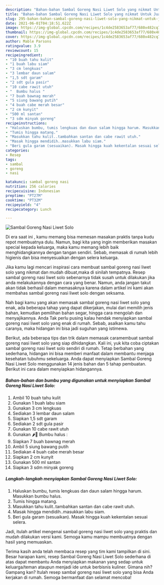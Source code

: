 ```yaml
---
description: "Bahan-bahan Sambal Goreng Nasi Liwet Solo yang nikmat Untuk Jualan"
title: "Bahan-bahan Sambal Goreng Nasi Liwet Solo yang nikmat Untuk Jualan"
slug: 295-bahan-bahan-sambal-goreng-nasi-liwet-solo-yang-nikmat-untuk-jualan
date: 2021-06-01T04:18:51.622Z
image: https://img-global.cpcdn.com/recipes/1c4de2583653af77/680x482cq70/sambal-goreng-nasi-liwet-solo-foto-resep-utama.jpg
thumbnail: https://img-global.cpcdn.com/recipes/1c4de2583653af77/680x482cq70/sambal-goreng-nasi-liwet-solo-foto-resep-utama.jpg
cover: https://img-global.cpcdn.com/recipes/1c4de2583653af77/680x482cq70/sambal-goreng-nasi-liwet-solo-foto-resep-utama.jpg
author: Mable Parsons
ratingvalue: 3.9
reviewcount: 15
recipeingredient:
- "10 buah tahu kulit"
- "1 buah labu siam"
- "3 cm lengkuas"
- "3 lembar daun salam"
- "1,5 sdt garam"
- "2 sdt gula pasir"
- "10 cabe rawit utuh"
- "  Bumbu halus "
- "7 buah bawnag merah"
- "5 siung bawang putih"
- "4 buah cabe merah besar"
- "2 cm kunyit"
- "500 ml santan"
- "3 sdm minyak goreng"
recipeinstructions:
- "Haluskan bumbu, tumis lengkuas dan daun salam hingga harum. Masukkan bumbu halus."
- "Tumis hingga matang."
- "Masukkan tahu kulit..tambahkan santan dan cabe rawit utuh."
- "Masak hingga mendidih..masukkan labu siam."
- "Beri gula garam (sesuaikan). Masak hingga kuah kekentalan sesuai selera."
categories:
- Resep
tags:
- sambal
- goreng
- nasi

katakunci: sambal goreng nasi 
nutrition: 256 calories
recipecuisine: Indonesian
preptime: "PT27M"
cooktime: "PT32M"
recipeyield: "4"
recipecategory: Lunch

---
```



![Sambal Goreng Nasi Liwet Solo](https://img-global.cpcdn.com/recipes/1c4de2583653af77/680x482cq70/sambal-goreng-nasi-liwet-solo-foto-resep-utama.jpg)

Di era  saat ini , kamu memang bisa memesan masakan praktis tanpa kudu repot membuatnya dulu. Namun, bagi kita yang ingin memberikan masakan special kepada keluarga, maka kamu memang lebih baik menghidangkannya dengan tangan sendiri. Sebab, memasak di rumah lebih higienis dan bisa menyesuaikan dengan selera keluarga.

Jika kamu lagi mencari inspirasi cara membuat sambal goreng nasi liwet solo yang nikmat dan mudah dibuat,maka di sinilah tempatnya. Resep sambal goreng nasi liwet solo  sebenarnya tidak susah untuk dilakukan jika anda melakukannya dengan cara yang benar. Namun, anda jangan takut akan tidak berhasil dalam memasaknya 
karena dalam artikel ini kami akan membahas sambal goreng nasi liwet solo dengan seksama.  



Nah bagi kamu yang akan memasak sambal goreng nasi liwet solo yang enak, ada beberapa tahap yang dapat dikerjakan, mulai dari memilih jenis bahan, kemudian pemilihan bahan segar, hingga cara mengolah dan menyajikannya. Anda Tak perlu pusing kalau hendak menyiapkan sambal goreng nasi liwet solo yang enak di rumah. Sebab, asalkan kamu  tahu caranya, maka hidangan ini bisa jadi suguhan yang istimewa.

Berikut, ada beberapa tips dan trik dalam memasak caramembuat sambal goreng nasi liwet solo yang siap dihidangkan. Kali ini, yuk kita coba ciptakan sambal goreng nasi liwet solo sendiri di rumah. Tetap berbahan yang sederhana, hidangan ini bisa memberi manfaat dalam membantu menjaga kesehatan tubuhmu sekeluarga. Anda dapat menyiapkan Sambal Goreng Nasi Liwet Solo menggunakan 14 jenis bahan dan 5 tahap pembuatan. Berikut ini cara dalam menyiapkan hidangannya.

<!--inarticleads1-->

##### Bahan-bahan dan bumbu yang digunakan untuk menyiapkan Sambal Goreng Nasi Liwet Solo:

1. Ambil 10 buah tahu kulit
1. Gunakan 1 buah labu siam
1. Gunakan 3 cm lengkuas
1. Sediakan 3 lembar daun salam
1. Siapkan 1,5 sdt garam
1. Sediakan 2 sdt gula pasir
1. Gunakan 10 cabe rawit utuh
1. Gunakan  🌶🧄 Bumbu halus :
1. Siapkan 7 buah bawnag merah
1. Ambil 5 siung bawang putih
1. Sediakan 4 buah cabe merah besar
1. Siapkan 2 cm kunyit
1. Gunakan 500 ml santan
1. Siapkan 3 sdm minyak goreng




<!--inarticleads2-->

##### Langkah-langkah menyiapkan Sambal Goreng Nasi Liwet Solo:

1. Haluskan bumbu, tumis lengkuas dan daun salam hingga harum. Masukkan bumbu halus.
1. Tumis hingga matang.
1. Masukkan tahu kulit..tambahkan santan dan cabe rawit utuh.
1. Masak hingga mendidih..masukkan labu siam.
1. Beri gula garam (sesuaikan). Masak hingga kuah kekentalan sesuai selera.




Jadi, itulah artikel mengenai  sambal goreng nasi liwet solo  yang praktis dan mudah dilakukan versi kami. Semoga kamu mampu membuatnya dengan hasil yang memuaskan. 

Terima kasih anda telah membaca resep yang tim kami tampilkan di sini. Besar harapan kami, resep  Sambal Goreng Nasi Liwet Solo sederhana di atas dapat membantu Anda menyiapkan makanan yang sedap untuk keluarga/teman ataupun menjadi ide untuk berbisnis kuliner. Gimana nih? Gampang kan? Itulah resep sambal goreng nasi liwet solo yang bisa Anda kerjakan di rumah. Semoga bermanfaat dan selamat mencoba!

